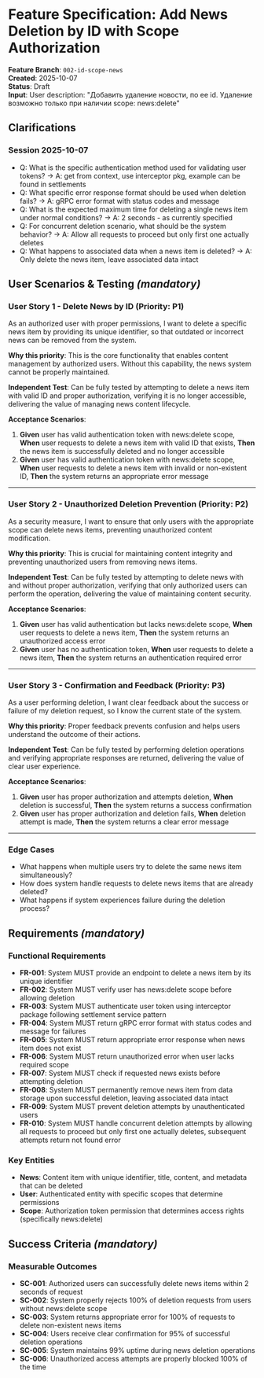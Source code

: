 # Feature Specification: Add News Deletion by ID with Scope Authorization

**Feature Branch**: `002-id-scope-news`  
**Created**: 2025-10-07  
**Status**: Draft  
**Input**: User description: "Добавить удаление новости, по ее id. Удаление возможно только при наличии scope: news:delete"

## Clarifications

### Session 2025-10-07

- Q: What is the specific authentication method used for validating user tokens? → A: get from context, use interceptor pkg, example can be found in settlements
- Q: What specific error response format should be used when deletion fails? → A: gRPC error format with status codes and message
- Q: What is the expected maximum time for deleting a single news item under normal conditions? → A: 2 seconds - as currently specified
- Q: For concurrent deletion scenario, what should be the system behavior? → A: Allow all requests to proceed but only first one actually deletes
- Q: What happens to associated data when a news item is deleted? → A: Only delete the news item, leave associated data intact

## User Scenarios & Testing *(mandatory)*

### User Story 1 - Delete News by ID (Priority: P1)

As an authorized user with proper permissions, I want to delete a specific news item by providing its unique identifier, so that outdated or incorrect news can be removed from the system.

**Why this priority**: This is the core functionality that enables content management by authorized users. Without this capability, the news system cannot be properly maintained.

**Independent Test**: Can be fully tested by attempting to delete a news item with valid ID and proper authorization, verifying it is no longer accessible, delivering the value of managing news content lifecycle.

**Acceptance Scenarios**:

1. **Given** user has valid authentication token with news:delete scope, **When** user requests to delete a news item with valid ID that exists, **Then** the news item is successfully deleted and no longer accessible
2. **Given** user has valid authentication token with news:delete scope, **When** user requests to delete a news item with invalid or non-existent ID, **Then** the system returns an appropriate error message

---

### User Story 2 - Unauthorized Deletion Prevention (Priority: P2)

As a security measure, I want to ensure that only users with the appropriate scope can delete news items, preventing unauthorized content modification.

**Why this priority**: This is crucial for maintaining content integrity and preventing unauthorized users from removing news items.

**Independent Test**: Can be fully tested by attempting to delete news with and without proper authorization, verifying that only authorized users can perform the operation, delivering the value of maintaining content security.

**Acceptance Scenarios**:

1. **Given** user has valid authentication but lacks news:delete scope, **When** user requests to delete a news item, **Then** the system returns an unauthorized access error
2. **Given** user has no authentication token, **When** user requests to delete a news item, **Then** the system returns an authentication required error

---

### User Story 3 - Confirmation and Feedback (Priority: P3)

As a user performing deletion, I want clear feedback about the success or failure of my deletion request, so I know the current state of the system.

**Why this priority**: Proper feedback prevents confusion and helps users understand the outcome of their actions.

**Independent Test**: Can be fully tested by performing deletion operations and verifying appropriate responses are returned, delivering the value of clear user experience.

**Acceptance Scenarios**:

1. **Given** user has proper authorization and attempts deletion, **When** deletion is successful, **Then** the system returns a success confirmation
2. **Given** user has proper authorization and deletion fails, **When** deletion attempt is made, **Then** the system returns a clear error message

---

### Edge Cases

- What happens when multiple users try to delete the same news item simultaneously?
- How does system handle requests to delete news items that are already deleted?
- What happens if system experiences failure during the deletion process?

## Requirements *(mandatory)*

### Functional Requirements

- **FR-001**: System MUST provide an endpoint to delete a news item by its unique identifier
- **FR-002**: System MUST verify user has news:delete scope before allowing deletion
- **FR-003**: System MUST authenticate user token using interceptor package following settlement service pattern
- **FR-004**: System MUST return gRPC error format with status codes and message for failures
- **FR-005**: System MUST return appropriate error response when news item does not exist
- **FR-006**: System MUST return unauthorized error when user lacks required scope
- **FR-007**: System MUST check if requested news exists before attempting deletion
- **FR-008**: System MUST permanently remove news item from data storage upon successful deletion, leaving associated data intact
- **FR-009**: System MUST prevent deletion attempts by unauthenticated users
- **FR-010**: System MUST handle concurrent deletion attempts by allowing all requests to proceed but only first one actually deletes, subsequent attempts return not found error

### Key Entities

- **News**: Content item with unique identifier, title, content, and metadata that can be deleted
- **User**: Authenticated entity with specific scopes that determine permissions
- **Scope**: Authorization token permission that determines access rights (specifically news:delete)

## Success Criteria *(mandatory)*

### Measurable Outcomes

- **SC-001**: Authorized users can successfully delete news items within 2 seconds of request
- **SC-002**: System properly rejects 100% of deletion requests from users without news:delete scope
- **SC-003**: System returns appropriate error for 100% of requests to delete non-existent news items
- **SC-004**: Users receive clear confirmation for 95% of successful deletion operations
- **SC-005**: System maintains 99% uptime during news deletion operations
- **SC-006**: Unauthorized access attempts are properly blocked 100% of the time